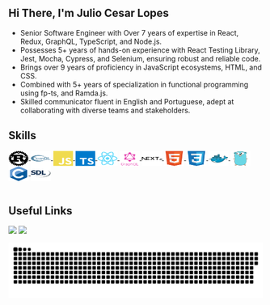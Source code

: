 ## Hi There, I'm Julio Cesar Lopes
<ul>
  <li>Senior Software Engineer with Over 7 years of expertise in React, Redux, GraphQL, TypeScript, and Node.js.</li>
  <li>Possesses 5+ years of hands-on experience with React Testing Library, Jest, Mocha, Cypress, and Selenium, ensuring robust and reliable code.</li>
  <li>Brings over 9 years of proficiency in JavaScript ecosystems, HTML, and CSS.</li>
  <li>Combined with 5+ years of specialization in functional programming using fp-ts, and Ramda.js.</li>
  <li>Skilled communicator fluent in English and Portuguese, adept at collaborating with diverse teams and stakeholders.</li>
</ul>

## Skills
<div style="display: inline_block">
  <a href="https://github.com/cod3rkane">
  <img align="center" alt="cod3r-rust" height="30" width="40" src="https://raw.githubusercontent.com/devicons/devicon/6910f0503efdd315c8f9b858234310c06e04d9c0/icons/rust/rust-original.svg">
  <img align="center" alt="cod3r-opengl" height="30" width="40" src="https://raw.githubusercontent.com/devicons/devicon/6910f0503efdd315c8f9b858234310c06e04d9c0/icons/opengl/opengl-plain.svg">
  <img align="center" alt="cod3r-Js" height="30" width="40" src="https://raw.githubusercontent.com/devicons/devicon/master/icons/javascript/javascript-plain.svg">
  <img align="center" alt="cod3r-Ts" height="30" width="40" src="https://raw.githubusercontent.com/devicons/devicon/master/icons/typescript/typescript-plain.svg">
  <img align="center" alt="cod3r-React" height="30" width="40" src="https://raw.githubusercontent.com/devicons/devicon/master/icons/react/react-original.svg">
  <img align="center" alt="cod3r-graphql" height="30" width="40" src="https://raw.githubusercontent.com/devicons/devicon/master/icons/graphql/graphql-plain-wordmark.svg">
  <img align="center" alt="cod3r-nextjs" height="30" width="40" src="https://raw.githubusercontent.com/devicons/devicon/master/icons/nextjs/nextjs-original-wordmark.svg">
  <img align="center" alt="cod3r-HTML" height="30" width="40" src="https://raw.githubusercontent.com/devicons/devicon/master/icons/html5/html5-original.svg">
  <img align="center" alt="cod3r-CSS" height="30" width="40" src="https://raw.githubusercontent.com/devicons/devicon/master/icons/css3/css3-original.svg">
  <img align="center" alt="cod3r-docker" height="30" width="40" src="https://raw.githubusercontent.com/devicons/devicon/master/icons/docker/docker-original.svg">
  <img align="center" alt="cod3r-go" height="30" width="40" src="https://raw.githubusercontent.com/devicons/devicon/master/icons/go/go-original.svg">
  <img align="center" alt="cod3r-c" height="30" width="40" src="https://raw.githubusercontent.com/devicons/devicon/master/icons/c/c-original.svg">
  <img align="center" alt="cod3r-sdl" height="30" width="40" src="https://raw.githubusercontent.com/devicons/devicon/master/icons/sdl/sdl-original.svg">
  </a>
</div>
<br>

  ## Useful Links
  <div>
  <a href = "mailto: jcesar.developer@gmail.com"><img src="https://img.shields.io/badge/-Gmail-%23EA4335?style=for-the-badge&logo=gmail&logoColor=white" target="_blank"></a>
  <a href="https://www.linkedin.com/in/cod3rkane/" target="_blank"><img src="https://img.shields.io/badge/-LinkedIn-%230077B5?style=for-the-badge&logo=linkedin&logoColor=white" target="_blank"></a>

  <a href=#><img src="contributions.svg"></a>
</div>
